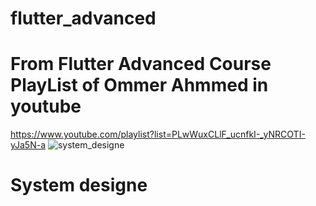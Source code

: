 # flutter_advanced
# From Flutter Advanced Course PlayList of Ommer Ahmmed in youtube
https://www.youtube.com/playlist?list=PLwWuxCLlF_ucnfkI-_yNRCOTI-yJa5N-a
![system_designe](https://github.com/user-attachments/assets/2d7fd2c9-6886-4769-a4d8-90cb638abf64)

# System designe
